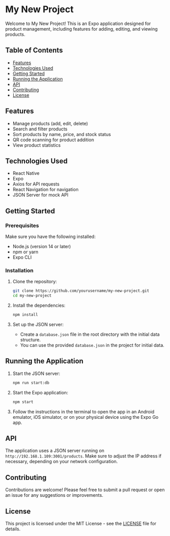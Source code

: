 # My New Project

Welcome to My New Project! This is an Expo application designed for product management, including features for adding, editing, and viewing products.

## Table of Contents

- [Features](#features)
- [Technologies Used](#technologies-used)
- [Getting Started](#getting-started)
- [Running the Application](#running-the-application)
- [API](#api)
- [Contributing](#contributing)
- [License](#license)

## Features

- Manage products (add, edit, delete)
- Search and filter products
- Sort products by name, price, and stock status
- QR code scanning for product addition
- View product statistics

## Technologies Used

- React Native
- Expo
- Axios for API requests
- React Navigation for navigation
- JSON Server for mock API

## Getting Started

### Prerequisites

Make sure you have the following installed:

- Node.js (version 14 or later)
- npm or yarn
- Expo CLI

### Installation

1. Clone the repository:

   ```bash
   git clone https://github.com/yourusername/my-new-project.git
   cd my-new-project
   ```

2. Install the dependencies:

   ```bash
   npm install
   ```

3. Set up the JSON server:

   - Create a `database.json` file in the root directory with the initial data structure.
   - You can use the provided `database.json` in the project for initial data.

## Running the Application

1. Start the JSON server:

   ```bash
   npm run start:db
   ```

2. Start the Expo application:

   ```bash
   npm start
   ```

3. Follow the instructions in the terminal to open the app in an Android emulator, iOS simulator, or on your physical device using the Expo Go app.

## API

The application uses a JSON server running on `http://192.168.1.109:3001/products`. Make sure to adjust the IP address if necessary, depending on your network configuration.

## Contributing

Contributions are welcome! Please feel free to submit a pull request or open an issue for any suggestions or improvements.

## License

This project is licensed under the MIT License - see the [LICENSE](LICENSE) file for details.